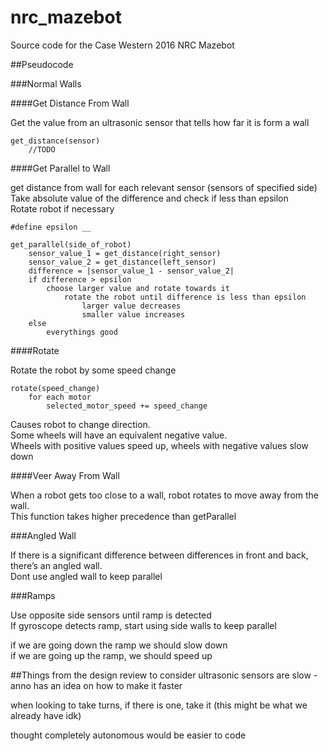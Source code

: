 # nrc_mazebot

Source code for the Case Western 2016 NRC Mazebot

##Pseudocode

###Normal Walls

####Get Distance From Wall

Get the value from an ultrasonic sensor that tells how far it is form a wall

    get_distance(sensor)
        //TODO

####Get Parallel to Wall

get distance from wall for each relevant sensor (sensors of specified side) <br />
Take absolute value of the difference and check if less than epsilon <br />
Rotate robot if necessary

    #define epsilon __

    get_parallel(side_of_robot)
        sensor_value_1 = get_distance(right_sensor)
        sensor_value_2 = get_distance(left_sensor)
        difference = |sensor_value_1 - sensor_value_2|
        if difference > epsilon
            choose larger value and rotate towards it
                rotate the robot until difference is less than epsilon
                    larger value decreases
                    smaller value increases
        else 
            everythings good

####Rotate

Rotate the robot by some speed change

    rotate(speed_change)
        for each motor
            selected_motor_speed += speed_change

Causes robot to change direction.<br />
Some wheels will have an equivalent negative value.<br />
Wheels with positive values speed up, wheels with negative values slow down


####Veer Away From Wall

When a robot gets too close to a wall, robot rotates to move away from the wall. <br />
This function takes higher precedence than getParallel

###Angled Wall

If there is a significant difference between differences in front and back, there’s an angled wall. <br />
Dont use angled wall to keep parallel

###Ramps

Use opposite side sensors until ramp is detected<br />
If gyroscope detects ramp, start using side walls to keep parallel

if we are going down the ramp we should slow down<br />
if we are going up the ramp, we should speed up

##Things from the design review to consider
ultrasonic sensors are slow - anno has an idea on how to make it faster

when looking to take turns, if there is one, take it (this might be what we already have idk)

thought completely autonomous would be easier to code